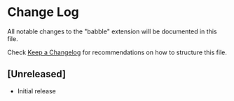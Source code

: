 # Change Log

All notable changes to the "babble" extension will be documented in this file.

Check [Keep a Changelog](http://keepachangelog.com/) for recommendations on how to structure this file.

## [Unreleased]

- Initial release